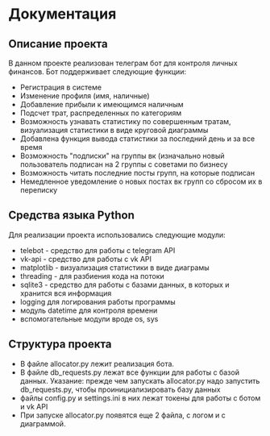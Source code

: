 # Документация


## Описание проекта
В данном проекте реализован телеграм бот для контроля личных финансов. Бот 
поддерживает следующие функции:
* Регистрация в системе
* Изменение профиля (имя, наличные)
* Добавление прибыли к имеющимся наличным
* Подсчет трат, распределенных по категориям
* Возможность узнавать статистику по совершенным тратам, визуализация статистики в виде круговой диаграммы
* Добавлена функция вывода статистики за последний день и за все время
* Возможность "подписки" на группы вк (изначально новый пользователь подписан на 2 группы с советами по бизнесу
* Возможность читать последние посты групп, на которые подписан
* Немедленное уведомление о новых постах вк групп со сбросом их в переписку


## Средства языка Python
Для реализации проекта использовались следующие модули:

* telebot - средство для работы с telegram API
* vk-api - средство для работы с vk API
* matplotlib - визуализация статистики в виде диаграмы
* threading - для разбиения кода на потоки
* sqlite3 - средство для работы с базами данных, в которых и хранится вся информация
* logging для логирования работы программы
* модуль datetime для контроля времени
* вспомогательные модули вроде os, sys



## Структура проекта
* В файле allocator.py лежит реализация бота.
* В файле db_requests.py лежат все функции для работы с базой данных. Указание: прежде чем запускать allocator.py надо запустить db_requests.py, чтобы проинициализировать базу данных
* файлы config.py и settings.ini в них лежат токены для работы с ботом и vk API
* При запуске allocator.py появятся еще 2 файла, с логом и с диаграммой.
